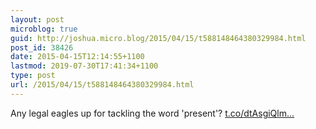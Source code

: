 ```yaml
---
layout: post
microblog: true
guid: http://joshua.micro.blog/2015/04/15/t588148464380329984.html
post_id: 38426
date: 2015-04-15T12:14:55+1100
lastmod: 2019-07-30T17:41:34+1100
type: post
url: /2015/04/15/t588148464380329984.html
---
```

Any legal eagles up for tackling the word 'present'? [t.co/dtAsgiQlm...](http://t.co/dtAsgiQlm9)
